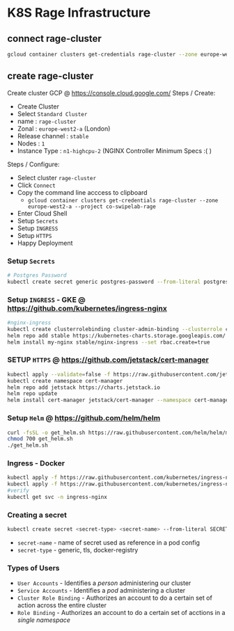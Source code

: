 # K8S Rage Infrastructure

## connect rage-cluster

```sh
gcloud container clusters get-credentials rage-cluster --zone europe-west2-a --project co-swipelab-rage
```

## create rage-cluster

Create cluster GCP  @ https://console.cloud.google.com/
Steps / Create: 
  * Create Cluster
  * Select ``Standard Cluster``
  * name : ``rage-cluster``
  * Zonal : ``europe-west2-a`` (London)
  * Release channel : ``stable``
  * Nodes : ``1``
  * Instance Type : ``n1-highcpu-2`` (NGINX Controller Minimum Specs :( )

Steps / Configure:
  * Select cluster ``rage-cluster``
  * Click ``Connect``
  * Copy the command line acccess to clipboard
    - ``gcloud container clusters get-credentials rage-cluster --zone europe-west2-a --project co-swipelab-rage``
  * Enter Cloud Shell
  * Setup ``Secrets``
  * Setup ``INGRESS``
  * Setup ``HTTPS``
  * Happy Deployment


### Setup ``Secrets``
```sh
# Postgres Password
kubectl create secret generic postgres-password --from-literal postgres-password=...
```

### Setup ``INGRESS`` - GKE @ https://github.com/kubernetes/ingress-nginx
```sh
#nginx-ingress
kubectl create clusterrolebinding cluster-admin-binding --clusterrole cluster-admin --user $(gcloud config get-value account)
helm repo add stable https://kubernetes-charts.storage.googleapis.com/
helm install my-nginx stable/nginx-ingress --set rbac.create=true
```

### SETUP ``HTTPS``  @ https://github.com/jetstack/cert-manager
```sh
kubectl apply --validate=false -f https://raw.githubusercontent.com/jetstack/cert-manager/v0.13.1/deploy/manifests/00-crds.yaml
kubectl create namespace cert-manager
helm repo add jetstack https://charts.jetstack.io
helm repo update
helm install cert-manager jetstack/cert-manager --namespace cert-manager --version v0.13.1
```

### Setup ``Helm`` @ https://github.com/helm/helm
```sh
curl -fsSL -o get_helm.sh https://raw.githubusercontent.com/helm/helm/master/scripts/get-helm-3
chmod 700 get_helm.sh
./get_helm.sh
```

### Ingress - Docker 
```sh
kubectl apply -f https://raw.githubusercontent.com/kubernetes/ingress-nginx/master/deploy/static/mandatory.yaml
kubectl apply -f https://raw.githubusercontent.com/kubernetes/ingress-nginx/master/deploy/static/provider/cloud-generic.yaml
#verify
kubectl get svc -n ingress-nginx
```

### Creating a secret
```sh
kubectl create secret <secret-type> <secret-name> --from-literal SECRET_KEY=SECRET_VALUE
```
* ``secret-name`` - name of secret used as reference in a pod config
* ``secret-type`` - generic, tls, docker-registry

### Types of Users
* ``User Accounts`` - Identifies a *person* administering our cluster
* ``Service Accounts`` - Identifies a *pod* administering a cluster
* ``Cluster Role Binding`` - Authorizes an account to do a certain set of action across the entire cluster
* ``Role Binding`` - Authorizes an account to do a certain set of acctions in a *single namespace*
